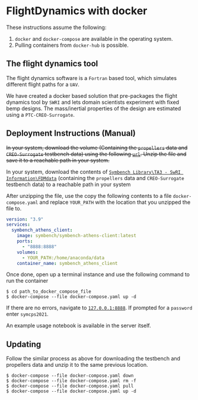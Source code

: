 # FlightDynamics with docker
These instructions assume the following:

1. `docker` and `docker-compose` are available in the operating system.
2. Pulling containers from `docker-hub` is possible.

## The flight dynamics tool
The flight dynamics software is a `Fortran` based tool, which simulates different flight paths for a `UAV`.

We have created a docker based solution that pre-packages the flight dynamics tool by `SWRI` and lets domain scientists experiment with fixed bemp designs. The mass/inertial properties of the design are estimated using a `PTC-CREO-Surrogate`.


## Deployment Instructions (Manual)
~~In your system, download the volume (Containing the `propellers` data and `CREO-Surrogate` testbench data) using the following [`url`](https://vanderbilt.box.com/v/fdm-volume-data). Unzip the file and save it to a reachable path in your system.~~

In your system, download the contents of [`Symbench Library\TA3 - SwRI Information\FDMdata`](https://drive.google.com/drive/folders/10EH32A41V20o1WhJTC7UQP0TPrKJY7th) (containing the `propellers` data and `CREO-Surrogate` testbench data) to a reachable path in your system

After unzipping the file, use the copy the following contents to a file `docker-compose.yaml` and replace `YOUR_PATH` with the location that you unzipped the file to.

```yaml
version: "3.9"
services:
  symbench_athens_client:
    image: symbench/symbench-athens-client:latest
    ports:
      - "8888:8888"
    volumes:
      - YOUR_PATH:/home/anaconda/data
    container_name: symbench_athens_client
```

Once done, open up a terminal instance and use the following command to run the container
```shell
$ cd path_to_docker_compose_file
$ docker-compose --file docker-compose.yaml up -d
```

If there are no errors, navigate to [`127.0.0.1:8888`](http://127.0.0.1:8888). If prompted for a `password`
enter `symcps2021`.

An example usage notebook is available in the server itself.

## Updating
Follow the similar process as above for downloading the testbench and propellers data and unzip it to the same previous location.

```shell
$ docker-compose --file docker-compose.yaml down
$ docker-compose --file docker-compose.yaml rm -f
$ docker-compose --file docker-compose.yaml pull
$ docker-compose --file docker-compose.yaml up -d
```

